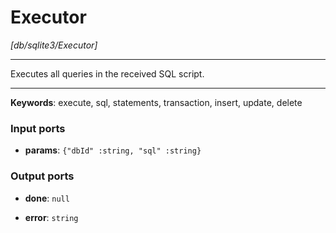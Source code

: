 # Executor

_[db/sqlite3/Executor]_

---

Executes all queries in the received SQL script.  

---

__Keywords__: execute, sql, statements, transaction, insert, update, delete

### Input ports

* __params__: ` {"dbId" :string, "sql" :string} `

### Output ports

* __done__: ` null `


* __error__: ` string `

